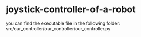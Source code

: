 # joystick-controller-of-a-robot
you can find the executable file in the following folder: src/our_controller/our_controller/our_controller.py
